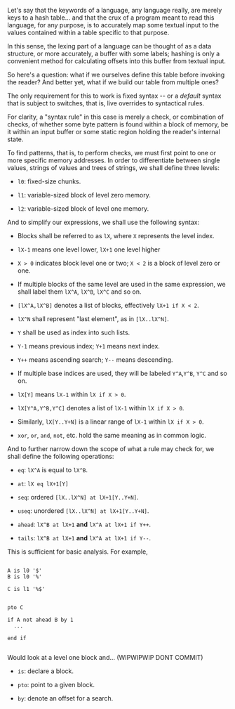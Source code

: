 Let's say that the keywords of a language, any language really, are merely keys to a hash table... and that the crux of a program meant to read this language, for any purpose, is to accurately map some textual input to the values contained within a table specific to that purpose.

In this sense, the lexing part of a language can be thought of as a data structure, or more accurately, a buffer with some labels; hashing is only a convenient method for calculating offsets into this buffer from textual input.

So here's a question: what if we ourselves define this table before invoking the reader? And better yet, what if we build our table from multiple ones?

The only requirement for this to work is fixed syntax -- or a *default* syntax that is subject to switches, that is, live overrides to syntactical rules.

For clarity, a "syntax rule" in this case is merely a check, or combination of checks, of whether some byte pattern is found within a block of memory, be it within an input buffer or some static region holding the reader's internal state.

To find patterns, that is, to perform checks, we must first point to one or more specific memory addresses. In order to differentiate between single values, strings of values and trees of strings, we shall define three levels:

- `l0`: fixed-size chunks.

- `l1`: variable-sized block of level zero memory.

- `l2`: variable-sized block of level one memory.

And to simplify our expressions, we shall use the following syntax:

- Blocks shall be referred to as `lX`, where `X` represents the level index.

- `lX-1` means one level lower, `lX+1` one level higher

- `X > 0` indicates block level one or two; `X < 2` is a block of level zero or one.

- If multiple blocks of the same level are used in the same expression, we shall label them `lX^A`, `lX^B`, `lX^C` and so on.

- `[lX^A,lX^B]` denotes a list of blocks, effectively `lX+1 if X < 2`.

- `lX^N` shall represent "last element", as in `[lX..lX^N]`.

- `Y` shall be used as index into such lists.

- `Y-1` means previous index; `Y+1` means next index.

- `Y++` means ascending search; `Y--` means descending.

- If multiple base indices are used, they will be labeled `Y^A`,`Y^B`, `Y^C` and so on.

- `lX[Y]` means `lX-1` within `lX if X > 0`.

- `lX[Y^A,Y^B,Y^C]` denotes a list of `lX-1` within `lX if X > 0`.

- Similarly, `lX[Y..Y+N]` is a linear range of `lX-1` within `lX if X > 0`.

- `xor`, `or`, `and`, `not`, etc. hold the same meaning as in common logic.

And to further narrow down the scope of what a rule may check for, we shall define the following operations:

- `eq`: `lX^A` is equal to `lX^B`.

- `at`: `lX eq lX+1[Y]`

- `seq`: ordered `[lX..lX^N] at lX+1[Y..Y+N]`.

- `useq`: unordered `[lX..lX^N] at lX+1[Y..Y+N]`.

- `ahead`: `lX^B at lX+1` __and__ `lX^A at lX+1 if Y++`.

- `tails`: `lX^B at lX+1` __and__ `lX^A at lX+1 if Y--`.

This is sufficient for basic analysis. For example, 

```$

A is l0 '$'
B is l0 '%'

C is l1 '%$'


pto C

if A not ahead B by 1
  ...

end if


```

Would look at a level one block and... (WIPWIPWIP DONT COMMIT)

- `is`: declare a block.

- `pto`: point to a given block.

- `by`: denote an offset for a search.
